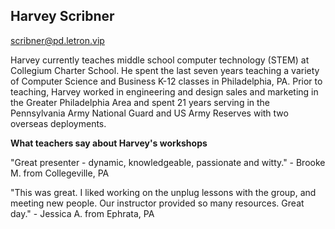 ## Harvey Scribner

[scribner@pd.letron.vip](mailto:scribner@pd.letron.vip)

Harvey currently teaches middle school computer technology (STEM) at Collegium Charter School.  He spent the last seven years teaching a variety of Computer Science and Business K-12 classes in Philadelphia, PA.  Prior to teaching, Harvey worked in engineering and design sales and marketing in the Greater Philadelphia Area and spent 21 years serving in the Pennsylvania Army National Guard and US Army Reserves with two overseas deployments.

**What teachers say about Harvey's workshops**

"Great presenter - dynamic, knowledgeable, passionate and witty." - Brooke M. from Collegeville, PA

"This was great.  I liked working on the unplug lessons with the group, and meeting new people.  Our instructor provided so many resources.  Great day." - Jessica A. from Ephrata, PA

